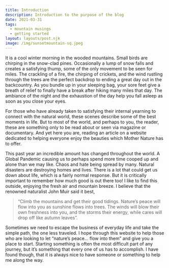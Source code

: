 ```yaml
---
title: Introduction
description: Introduction to the purpose of the blog
date: 2021-03-31
tags:
  - mountain musings
  - getting started
layout: layouts/post.njk
image: /img/sunsetmountain-sq.jpeg
---
```


<!-- ![img/sunsetmountain.jpg](../../img/sunsetmountain.jpg "Mountain image") -->

It is a cool winter morning in the wooded mountains. Small birds are chirping in the snow-clad pines. Occasionally a lump of snow falls and creates a satisfying thump, some of the only movement to be seen for miles. The crackling of a fire, the chirping of crickets, and the wind rustling through the trees are the perfect backdrop to ending a great day out in the backcountry. As you bundle up in your sleeping bag, your sore feet give a breath of relief to finally have a break after hiking many miles that day. The ambiance of the night and the exhaustion of the day help you fall asleep as soon as you close your eyes.

For those who have already taken to satisfying their internal yearning to connect with the natural world, these scenes describe some of the best moments in life. But to most of the world, and perhaps to you, the reader, these are something only to be read about or seen via magazine or documentary. And yet here you are, reading an article on a website dedicated to helping everyone enjoy the beauties which Mother Nature has to offer.

This past year an incredible amount has changed throughout the world. A Global Pandemic causing us to perhaps spend more time cooped up and alone than we may like. Chaos and hate being spread by many. Natural disasters are destroying homes and lives. There is a lot that could get us down about life, which is a fairly normal response. But it is critically important to remember how much good is out there too! I like to find this outside, enjoying the fresh air and mountain breeze. I believe that the renowned naturalist John Muir said it best,

> “Climb the mountains and get their good tidings. Nature’s peace will flow into you as sunshine flows into trees. The winds will blow their own freshness into you, and the storms their energy, while cares will drop off like autumn leaves”.

Sometimes we need to escape the business of everyday life and take the simple path, the one less traveled. I hope through this website to help those who are looking to let “nature’s peace… flow into them” and give you a place to start. Starting something is often the most difficult part of any journey, but it’s something that every one of us has to accomplish. I have found though, that it is always nice to have someone or something to help me along the way.
